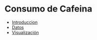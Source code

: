 <h1> Consumo de Cafeina </h1>

* [Introduccion](https://docs.google.com/document/d/1dgSHxnk6Db6fJw22UzhNuLjLPqFG4fe-q6r3qWJTKVE/edit?usp=sharing)
* [Datos](https://docs.google.com/spreadsheets/d/1eOkM4X8WFo6KGlWtyMIcv3mbxTZhSg0eqW-XsaAiRWo/edit?usp=sharing)
* [Visualización](https://jtesone.github.io/infovis/PersonalData/index.html)
